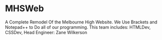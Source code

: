 # MHSWeb
A Complete Remodel Of the Melbourne High Website. We Use Brackets and Notepad++ to Do all of our programming.
This team includes:
HTMLDev, CSSDev, Head Engineer: Zane Wilkerson
